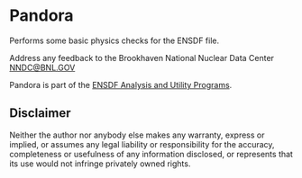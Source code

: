 # Pandora
Performs some basic physics checks for the ENSDF file. 

Address any feedback to the Brookhaven National Nuclear Data Center  NNDC@BNL.GOV

Pandora is part of the [ENSDF Analysis and Utility Programs](https://nds.iaea.org/public/ensdf_pgm/).

## Disclaimer

Neither the author nor anybody else makes any warranty, express or implied, or assumes any legal liability or responsibility for the accuracy, completeness or usefulness of any information disclosed, or represents that its use would not infringe privately owned rights.